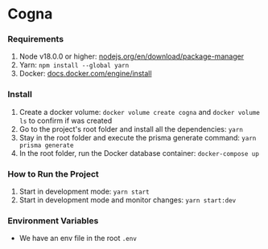 # Cogna

### Requirements

1. Node v18.0.0 or higher: [nodejs.org/en/download/package-manager](https://nodejs.org/en/download/package-manager)
2. Yarn: `npm install --global yarn`
3. Docker: [docs.docker.com/engine/install](https://docs.docker.com/engine/install/)

### Install

1. Create a docker volume: `docker volume create cogna` and `docker volume ls` to confirm if was created
2. Go to the project's root folder and install all the dependencies: `yarn`
3. Stay in the root folder and execute the prisma generate command: `yarn prisma generate`
4. In the root folder, run the Docker database container: `docker-compose up`

### How to Run the Project

1. Start in development mode: `yarn start`
2. Start in development mode and monitor changes: `yarn start:dev`

### Environment Variables

- We have an env file in the root `.env`
